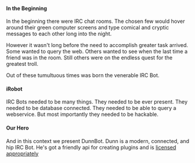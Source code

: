 #### In the Beginning
In the beginning there were IRC chat rooms. The chosen few would hover around
their green computer screens and type comical and cryptic messages to each other
long into the night.

However it wasn't long before the need to accomplish greater task arrived. Some
wanted to query the web. Others wanted to see when the last time a friend was in
the room. Still others were on the endless quest for the greatest troll.

Out of these tumultuous times was born the venerable IRC Bot.

#### iRobot
IRC Bots needed to be many things. They needed to be ever present. They needed
to be database connected. They needed to be able to query a webservice. But most
importantly they needed to be hackable.

#### Our Hero
And in this context we present DunnBot. Dunn is a modern, connected, and hip IRC
Bot. He's got a friendly api for creating plugins and is [licensed appropriately](http://opensource.org/licenses/MIT) 

